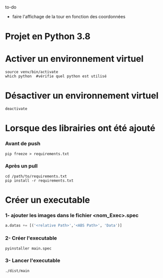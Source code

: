 to-do 
- faire l'affichage de la tour en fonction des coordonnées 


# Projet en Python 3.8

# Activer un environnement virtuel
```shell
source venv/bin/activate
which python  #vérifie quel python est utilisé
```
# Désactiver un environnement virtuel
```shell
deactivate
```

# Lorsque des librairies ont été ajouté 
### Avant de push
```shell
pip freeze > requirements.txt
```
### Après un pull
```shell
cd /path/to/requirements.txt
pip install -r requirements.txt
```

# Créer un executable
### 1- ajouter les images dans le fichier <nom_Exec>.spec
```python
a.datas += [('<relative Path>','<ABS Path>', 'Data')]
```
### 2- Créer l'executable
```shell
pyinstaller main.spec
```
### 3- Lancer l'executable
```shell
./dist/main 
```


